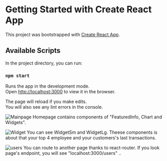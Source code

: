 # Getting Started with Create React App

This project was bootstrapped with [Create React App](https://github.com/facebook/create-react-app).

## Available Scripts

In the project directory, you can run:

### `npm start`

Runs the app in the development mode.\
Open [http://localhost:3000](http://localhost:3000) to view it in the browser.

The page will reload if you make edits.\
You will also see any lint errors in the console.



![Mainpage](https://user-images.githubusercontent.com/74708604/136650965-81e274b4-9751-498b-acd2-d76f4b408b27.png)
Homepage contains components of "FeaturedInfo, Chart and Widgets". 

![Widget](https://user-images.githubusercontent.com/74708604/136651065-9dd2328c-25df-4e18-86a8-f9545f6f2778.jpg)
You can see WidgetSm and WidgetLg. Theese components is about that your top 4 employee and your customers's last transactions. 

![users](https://user-images.githubusercontent.com/74708604/136651235-cebda7fb-c823-4752-804f-745e42f3a8d4.jpg)
You can route to another page thanks to react-router. If you look page's endpoint, you will see "localhost:3000/users" ..
